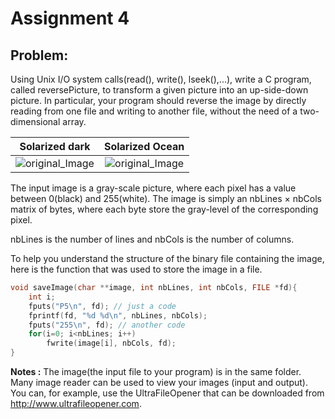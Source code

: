# Assignment 4

## Problem:

Using Unix I/O system calls(read(), write(), lseek(),...), write a C program, called reversePicture, to transform a given picture into an up-side-down picture. In particular, your program should reverse the image by directly reading from one file and writing to another file, without the need of a two-dimensional array.

Solarized dark             |  Solarized Ocean
:-------------------------:|:-------------------------:
![original_Image](/../master/assignment4/m1.jpg?raw=true "Optional Title")  |  ![original_Image](/../master/assignment4/m1_r.jpg?raw=true "Optional Title") 

The input image is a gray-scale picture, where each pixel has a value between 0(black) and 255(white). The image is simply an nbLines × nbCols matrix of bytes, where each byte store the gray-level of the corresponding pixel.

nbLines is the number of lines and nbCols is the number of columns.

To help you understand the structure of the binary file containing the image, here is the function that was used to store the image in a file.

```c
void saveImage(char **image, int nbLines, int nbCols, FILE *fd){
    int i;
    fputs("P5\n", fd); // just a code
    fprintf(fd, "%d %d\n", nbLines, nbCols);
    fputs("255\n", fd); // another code
    for(i=0; i<nbLines; i++)
        fwrite(image[i], nbCols, fd);
}
```

**Notes :**
The image(the input file to your program) is in the same folder.
Many image reader can be used to view your images (input and output). You can, for example, use the UltraFileOpener that can be downloaded from http://www.ultrafileopener.com.